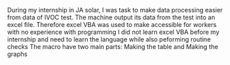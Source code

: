 During my internship in JA solar, 
I was task to make data processing easier from data of IVOC test.
The machine output its data from the test into an excel file.
Therefore excel VBA was used to make accessible for workers with no experience with programming
I did not learn excel VBA before my internship and need to learn the language while also peforming routine checks
The macro have two main parts: Making the table and Making the graphs
